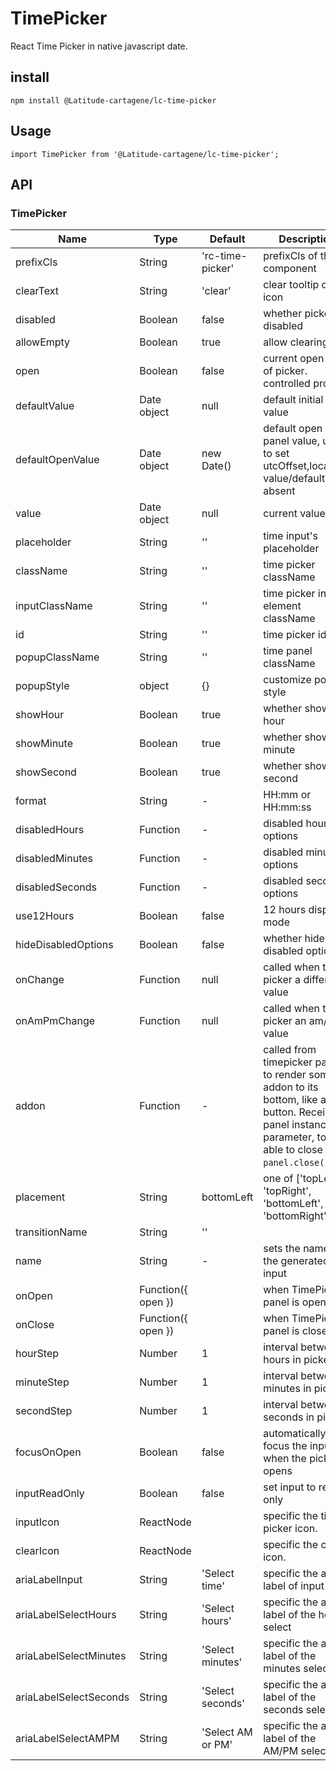 # TimePicker

React Time Picker in native javascript date.


install
-------

```
npm install @Latitude-cartagene/lc-time-picker
```

Usage
-----

```
import TimePicker from '@Latitude-cartagene/lc-time-picker';

```

API
---

### TimePicker

| Name                    | Type                              | Default | Description |
|-------------------------|-----------------------------------|---------|-------------|
| prefixCls               | String                            | 'rc-time-picker' | prefixCls of this component |
| clearText               | String                            | 'clear' | clear tooltip of icon |
| disabled                | Boolean                           | false   | whether picker is disabled |
| allowEmpty              | Boolean                           | true | allow clearing text |
| open                    | Boolean                           | false | current open state of picker. controlled prop |
| defaultValue            | Date object                       | null | default initial value |
| defaultOpenValue        | Date object                       | new Date() | default open panel value, used to set utcOffset,locale if value/defaultValue absent |
| value                   | Date object                       | null | current value |
| placeholder             | String                            | '' | time input's placeholder |
| className               | String                            | '' | time picker className |
| inputClassName          | String                            | '' | time picker input element className |
| id                      | String                            | '' | time picker id |
| popupClassName          | String                            | '' | time panel className |
| popupStyle              | object                            | {} | customize popup style
| showHour                | Boolean                           | true | whether show hour | |
| showMinute              | Boolean                           | true | whether show minute |
| showSecond              | Boolean                           | true | whether show second |
| format                  | String                            | - | HH:mm or HH:mm:ss |
| disabledHours           | Function                          | - | disabled hour options |
| disabledMinutes         | Function                          | - | disabled minute options |
| disabledSeconds         | Function                          | - | disabled second options |
| use12Hours              | Boolean                           | false | 12 hours display mode |
| hideDisabledOptions     | Boolean                           | false | whether hide disabled options |
| onChange                | Function                          | null | called when time-picker a different value |
| onAmPmChange            | Function                          | null | called when time-picker an am/pm value |
| addon                   | Function                          | - | called from timepicker panel to render some addon to its bottom, like an OK button. Receives panel instance as parameter, to be able to close it like `panel.close()`.|
| placement               | String                            | bottomLeft | one of ['topLeft', 'topRight', 'bottomLeft', 'bottomRight'] |
| transitionName          | String                            | ''  |  |
| name                    | String                            | - | sets the name of the generated input |
| onOpen                  | Function({ open })                |   | when TimePicker panel is opened      |
| onClose                 | Function({ open })                |   | when TimePicker panel is closed      |
| hourStep                | Number                            | 1 | interval between hours in picker  |
| minuteStep              | Number                            | 1 | interval between minutes in picker  |
| secondStep              | Number                            | 1 | interval between seconds in picker  |
| focusOnOpen             | Boolean                           | false | automatically focus the input when the picker opens |
| inputReadOnly           | Boolean                           | false | set input to read only |
| inputIcon               | ReactNode                         |  | specific the time-picker icon. |
| clearIcon               | ReactNode                         |  | specific the clear icon. |
| ariaLabelInput          | String                            | 'Select time' | specific the aria-label of input |
| ariaLabelSelectHours    | String                            | 'Select hours' | specific the aria-label of the hours select |
| ariaLabelSelectMinutes    | String                            | 'Select minutes' | specific the aria-label of the minutes select |
| ariaLabelSelectSeconds    | String                            | 'Select seconds' | specific the aria-label of the seconds select |
| ariaLabelSelectAMPM    | String                            | 'Select AM or PM' | specific the aria-label of the AM/PM select |




